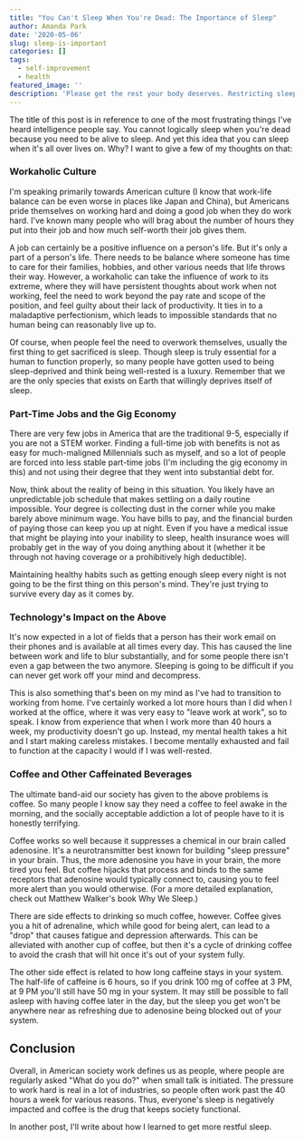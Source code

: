 ```yaml
---
title: "You Can't Sleep When You're Dead: The Importance of Sleep"
author: Amanda Park
date: '2020-05-06'
slug: sleep-is-important
categories: []
tags:
  - self-improvement
  - health
featured_image: ''
description: 'Please get the rest your body deserves. Restricting sleep will just make you miserable.'
---
```


The title of this post is in reference to one of the most frustrating things I've heard intelligence people say. You cannot logically sleep when you're dead because you need to be alive to sleep. And yet this idea that you can sleep when it's all over lives on. Why? I want to give a few of my thoughts on that:

### Workaholic Culture

I'm speaking primarily towards American culture (I know that work-life balance can be even worse in places like Japan and China), but Americans pride themselves on working hard and doing a good job when they do work hard. I've known many people who will brag about the number of hours they put into their job and how much self-worth their job gives them. 

A job can certainly be a positive influence on a person's life. But it's only a part of a person's life. There needs to be balance where someone has time to care for their families, hobbies, and other various needs that life throws their way. However, a workaholic can take the influence of work to its extreme, where they will have persistent thoughts about work when not working, feel the need to work beyond the pay rate and scope of the position, and feel guilty about their lack of productivity. It ties in to a maladaptive perfectionism, which leads to impossible standards that no human being can reasonably live up to. 

Of course, when people feel the need to overwork themselves, usually the first thing to get sacrificed is sleep. Though sleep is truly essential for a human to function properly, so many people have gotten used to being sleep-deprived and think being well-rested is a luxury. Remember that we are the only species that exists on Earth that willingly deprives itself of sleep.

### Part-Time Jobs and the Gig Economy

There are very few jobs in America that are the traditional 9-5, especially if you are not a STEM worker. Finding a full-time job with benefits is not as easy for much-maligned Millennials such as myself, and so a lot of people are forced into less stable part-time jobs (I'm including the gig economy in this) and not using their degree that they went into substantial debt for. 

Now, think about the reality of being in this situation. You likely have an unpredictable job schedule that makes settling on a daily routine impossible. Your degree is collecting dust in the corner while you make barely above minimum wage. You have bills to pay, and the financial burden of paying those can keep you up at night. Even if you have a medical issue that might be playing into your inability to sleep, health insurance woes will probably get in the way of you doing anything about it (whether it be through not having coverage or a prohibitively high deductible). 

Maintaining healthy habits such as getting enough sleep every night is not going to be the first thing on this person's mind. They're just trying to survive every day as it comes by.

### Technology's Impact on the Above

It's now expected in a lot of fields that a person has their work email on their phones and is available at all times every day. This has caused the line between work and life to blur substantially, and for some people there isn't even a gap between the two anymore. Sleeping is going to be difficult if you can never get work off your mind and decompress. 

This is also something that's been on my mind as I've had to transition to working from home. I've certainly worked a lot more hours than I did when I worked at the office, where it was very easy to "leave work at work", so to speak. I know from experience that when I work more than 40 hours a week, my productivity doesn't go up. Instead, my mental health takes a hit and I start making careless mistakes. I become mentally exhausted and fail to function at the capacity I would if I was well-rested.

### Coffee and Other Caffeinated Beverages

The ultimate band-aid our society has given to the above problems is coffee. So many people I know say they need a coffee to feel awake in the morning, and the socially acceptable addiction a lot of people have to it is honestly terrifying. 

Coffee works so well because it suppresses a chemical in our brain called adenosine. It's a neurotransmitter best known for building "sleep pressure" in your brain. Thus, the more adenosine you have in your brain, the more tired you feel. But coffee hijacks that process and binds to the same receptors that adenosine would typically connect to, causing you to feel more alert than you would otherwise. (For a more detailed explanation, check out Matthew Walker's book Why We Sleep.)

There are side effects to drinking so much coffee, however. Coffee gives you a hit of adrenaline, which while good for being alert, can lead to a "drop" that causes fatigue and depression afterwards. This can be alleviated with another cup of coffee, but then it's a cycle of drinking coffee to avoid the crash that will hit once it's out of your system fully. 

The other side effect is related to how long caffeine stays in your system. The half-life of caffeine is 6 hours, so if you drink 100 mg of coffee at 3 PM, at 9 PM you'll still have 50 mg in your system. It may still be possible to fall asleep with having coffee later in the day, but the sleep you get won't be anywhere near as refreshing due to adenosine being blocked out of your system. 

## Conclusion

Overall, in American society work defines us as people, where people are regularly asked "What do you do?" when small talk is initiated. The pressure to work hard is real in a lot of industries, so people often work past the 40 hours a week for various reasons. Thus, everyone's sleep is negatively impacted and coffee is the drug that keeps society functional. 

In another post, I'll write about how I learned to get more restful sleep. 
